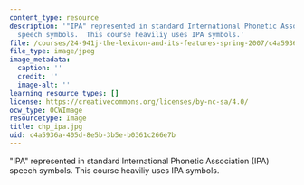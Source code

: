 ```yaml
---
content_type: resource
description: '"IPA" represented in standard International Phonetic Association (IPA)
  speech symbols.  This course heaviliy uses IPA symbols.'
file: /courses/24-941j-the-lexicon-and-its-features-spring-2007/c4a5936a405d8e5b3b5eb0361c266e7b_chp_ipa.jpg
file_type: image/jpeg
image_metadata:
  caption: ''
  credit: ''
  image-alt: ''
learning_resource_types: []
license: https://creativecommons.org/licenses/by-nc-sa/4.0/
ocw_type: OCWImage
resourcetype: Image
title: chp_ipa.jpg
uid: c4a5936a-405d-8e5b-3b5e-b0361c266e7b
---
```

"IPA" represented in standard International Phonetic Association (IPA) speech symbols.  This course heaviliy uses IPA symbols.